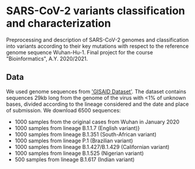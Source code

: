 # SARS-CoV-2 variants classification and characterization
Preprocessing and description of SARS-CoV-2 genomes and classification into variants according to their key mutations with respect to the reference genome sequence Wuhan-Hu-1.
Final project for the course "Bioinformatics", A.Y. 2020/2021.

## Data
We used genome sequences from ['GISAID Dataset'](https://www.gisaid.org/). The dataset contains sequences 29kb long from the genome of the virus with <1% of unknown bases, divided according to the lineage considered and the date and place of submission. We download 6500 sequences:
* 1000 samples from the original cases from Wuhan in January 2020
* 1000 samples from lineage B.1.1.7 (English variant)}
* 1000 samples from lineage B.1.351 (South-African variant)
* 1000 samples from lineage P.1 (Brazilian variant)
* 1000 samples from lineage B.1.427/B.1.429 (Californian variant)
* 1000 samples from lineage B.1.525 (Nigerian variant)
* 500 samples from lineage B.1.617 (Indian variant)
